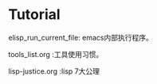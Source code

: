 # Tutorial
elisp_run_current_file: emacs内部执行程序。

tools_list.org :工具使用习惯。

lisp-justice.org :lisp 7大公理
